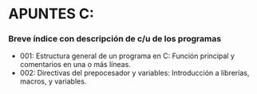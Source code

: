 # APUNTES C: 
### Breve índice con descripción de c/u de los programas

- 001: Estructura general de un programa en C: Función principal y comentarios en una o más líneas.
- 002: Directivas del prepocesador y variables: Introducción a librerías, macros, y variables.